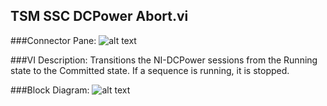 ## **TSM SSC DCPower Abort.vi**
###Connector Pane:
![alt text](/Instrument%20Control/DCPower/Control/TSM%20SSC%20DCPower%20Abort.vic.png "TSM SSC DCPower Abort.vi connector pane")

###VI Description:
Transitions the NI-DCPower sessions from the Running state to the Committed state. If a sequence is running, it is stopped.

###Block Diagram:
![alt text](/Instrument%20Control/DCPower/Control/TSM%20SSC%20DCPower%20Abort.vid.png "TSM SSC DCPower Abort.vi block diagram")
